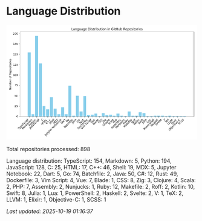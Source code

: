 # Language Distribution

![Language Distribution Chart](language_distribution_bar_chart.png)

Total repositories processed: 898

Language distribution:
TypeScript: 154, Markdown: 5, Python: 194, JavaScript: 128, C: 25, HTML: 17, C++: 46, Shell: 19, MDX: 5, Jupyter Notebook: 22, Dart: 5, Go: 74, Batchfile: 2, Java: 50, C#: 12, Rust: 49, Dockerfile: 3, Vim Script: 4, Vue: 7, Blade: 1, CSS: 8, Zig: 3, Clojure: 4, Scala: 2, PHP: 7, Assembly: 2, Nunjucks: 1, Ruby: 12, Makefile: 2, Roff: 2, Kotlin: 10, Swift: 8, Julia: 1, Lua: 1, PowerShell: 2, Haskell: 2, Svelte: 2, V: 1, TeX: 2, LLVM: 1, Elixir: 1, Objective-C: 1, SCSS: 1


_Last updated: 2025-10-19 01:16:37_
